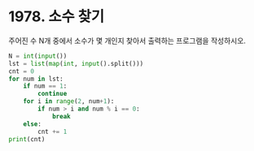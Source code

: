 # 1978. 소수 찾기

주어진 수 N개 중에서 소수가 몇 개인지 찾아서 출력하는 프로그램을 작성하시오.

```python
N = int(input())
lst = list(map(int, input().split()))
cnt = 0
for num in lst:
    if num == 1:
        continue
    for i in range(2, num+1):
        if num > i and num % i == 0:
            break
    else:
        cnt += 1
print(cnt)
```

